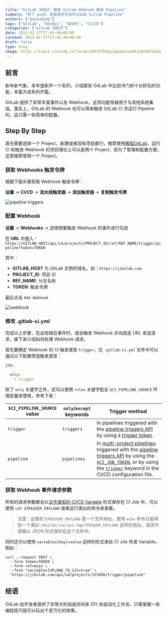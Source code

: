 ```yaml
---
title: "GitLab 冷知识：使用 Gitlab Webhook 触发 Pipeline"
summary: "除了 push，还有很多方法可以出发 Gitlab Pipeline"
authors: ["guoxudong"]
tags: ["GitLab", "DevOps", "自动化", "CI/CD"]
categories: ["GitLab 冷知识"]
date: 2022-02-17T17:45:46+08:00
lastmod: 2022-02-17T17:45:46+08:00
draft: false
type: blog
image: https://tvax1.sinaimg.cn/large/ad5fbf65gy1gqupsoso0bj20zk0f4q3w.jpg
---
```

## 前言
<!-- markdown-link-check-disable -->
新年新气象，本年度新开一个系列，介绍那些 GitLab 中比较冷门却十分好玩的功能，本篇为该系列开篇。

GitLab 提供了非常丰富事件以及 Webhook，这项功能常被用于与其他系统集成。事实上，GitLab 的 Webhook 也可以用来触发 GitLab CI 并运行 Pipeline 的，这只需一些简单的配置。

## Step By Step

首先需要选择一个 Project，新建或者现有项目都行，推荐使用[极狐GitLab](https://jihulab.com/)，运行 CI 和触发 Webhook 的项目理论上可以是两个 Project，但为了管理和配置方便，这里推荐使用一个 Project。

### 获取 Webhooks 触发令牌

根据下面步骤获取 Webhook 触发令牌：

**设置** -> **CI/CD** -> **流水线触发器** -> **添加触发器** -> **复制触发令牌**

![pipeline triggers](https://tvax4.sinaimg.cn/large/ad5fbf65gy1gzgnuzrauxj22fe0y0qfb.jpg)

### 配置 Webhook

 **设置** -> **Webhooks** -> 选择想要触发 Webhook 的事件进行勾选

在 **URL** 中插入： `https://GITLAB_HOST/api/v4/projects/PROJECT_ID/ref/REF_NAME/trigger/pipeline?token=TOKEN`

其中：
- **GITLAB_HOST** 为 GitLab 实例的域名，如：`https://jihulab.com`
- **PROJECT_ID**: 项目 ID
- **REF_NAME**: 分支名称
- **TOKEN**: 触发令牌

最后点击 `Add Webhook`

![webhook](https://tvax1.sinaimg.cn/large/ad5fbf65gy1gzgnwxwevsj22ci15kh3o.jpg)

### 修改 .gitlab-ci.yml

完成以上步骤，在出现相应事件时，就会触发 Webhook 并向指定 URL 发送请求，接下来介绍如何处理 Webhook 请求。

首先要确定 Webhook 的 CI 触发类型 `trigger`，在 `.gitlab-ci.yml` 文件中可以通过以下配置筛选触发类型：

```yaml
job:
  ...
  only:
    - trigger
```

除了 `only` 关键字之外，还可以使用 `rules` 关键字配合 `$CI_PIPELINE_SOURCE` 环境变量来使用，参考下表：

| `$CI_PIPELINE_SOURCE` value | `only`/`except` keywords | Trigger method      |
|-----------------------------|--------------------------|---------------------|
| `trigger`                   | `triggers`               | In pipelines triggered with the [pipeline triggers API](https://docs.gitlab.com/ee/api/pipeline_triggers.html) by using a [trigger token](https://docs.gitlab.com/ee/ci/triggers/index.html#create-a-trigger-token). |
| `pipeline`                  | `pipelines`              | In [multi-project pipelines](https://docs.gitlab.com/ee/ci/pipelines/multi_project_pipelines.html#create-multi-project-pipelines-by-using-the-api) triggered with the [pipeline triggers API](https://docs.gitlab.com/ee/api/pipeline_triggers.html) by using the [`$CI_JOB_TOKEN`](https://docs.gitlab.com/ee/ci/jobs/ci_job_token.html), or by using the [`trigger`](https://docs.gitlab.com/ee/ci/yaml/index.html#trigger) keyword in the CI/CD configuration file. |

### 获取 Webhook 事件请求参数

所有的请求参数都会以[文件类型的 CI/CD Variable](https://docs.gitlab.com/ee/ci/variables/index.html#cicd-variable-types)  形式保存在 CI Job 中，可以使用 `cat $TRIGGER_PAYLOAD` 或者运行类似的命令来查看。

> 注意：这里的 `$TRIGGER_PAYLOAD` 是一个文件地址，使用 `echo` 命令只能得到一个类似 `/builds/xxx/xxx.tmp/TRIGGER_PAYLOAD` 这样的地址，请求内容被以 JSON 形式保存在这个文件中。

同时还可以使用 `variables[key]=value` 这样的形式来给 CI Job 传递 Variable，例如：

```shell
curl --request POST \
  --form token=TOKEN \
  --form ref=main \
  --form "variables[UPLOAD_TO_S3]=true" \
  "https://jihulab.com/api/v4/projects/123456/trigger/pipeline"
```

## 结语

GitLab 给开发者提供了非常大的自由空间来 DIY 和自动化工作流，只需掌握一些编程技巧就可以玩出千变万化的效果。
<!-- markdown-link-check-enable -->
